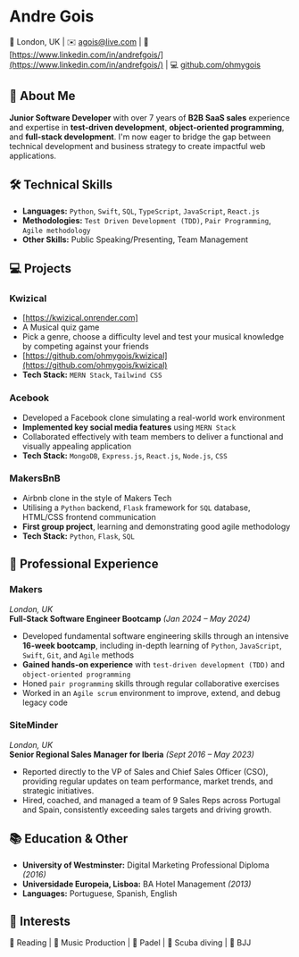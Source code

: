 # Andre Gois

📍 London, UK | ✉️ agois@live.com | 💼 [https://www.linkedin.com/in/andrefgois/](https://www.linkedin.com/in/andrefgois/) | 💻 [github.com/ohmygois](http://github.com/ohmygois)

## 👋 About Me

**Junior Software Developer** with over 7 years of **B2B SaaS sales** experience and expertise in **test-driven development**, **object-oriented programming**, and **full-stack development**. I'm now eager to bridge the gap between technical development and business strategy to create impactful web applications.

## 🛠️ Technical Skills

- **Languages:** `Python`, `Swift`, `SQL`, `TypeScript`, `JavaScript`, `React.js`
- **Methodologies:** `Test Driven Development (TDD)`, `Pair Programming`, `Agile methodology`
- **Other Skills:** Public Speaking/Presenting, Team Management

## 💻 Projects

### Kwizical
- [https://kwizical.onrender.com]
- A Musical quiz game
- Pick a genre, choose a difficulty level and test your musical knowledge by competing against your friends
- [https://github.com/ohmygois/kwizical](https://github.com/ohmygois/kwizical)
- **Tech Stack:** `MERN Stack`, `Tailwind CSS`

### Acebook

- Developed a Facebook clone simulating a real-world work environment
- **Implemented key social media features** using `MERN Stack`
- Collaborated effectively with team members to deliver a functional and visually appealing application
- **Tech Stack:** `MongoDB`, `Express.js`, `React.js`, `Node.js`, `CSS`

### MakersBnB

- Airbnb clone in the style of Makers Tech
- Utilising a `Python` backend, `Flask` framework for `SQL` database, HTML/CSS frontend communication
- **First group project**, learning and demonstrating good agile methodology
- **Tech Stack:** `Python`, `Flask`, `SQL`

## 💼 Professional Experience

### Makers

_London, UK_  
**Full-Stack Software Engineer Bootcamp** _(Jan 2024 – May 2024)_

- Developed fundamental software engineering skills through an intensive **16-week bootcamp**, including in-depth learning of `Python`, `JavaScript`, `Swift`, `Git`, and `Agile` methods
- **Gained hands-on experience** with `test-driven development (TDD)` and `object-oriented programming`
- Honed `pair programming` skills through regular collaborative exercises
- Worked in an `Agile scrum` environment to improve, extend, and debug legacy code

### SiteMinder

_London, UK_  
**Senior Regional Sales Manager for Iberia** _(Sept 2016 – May 2023)_

- Reported directly to the VP of Sales and Chief Sales Officer (CSO), providing regular updates on team performance, market trends, and strategic initiatives.
- Hired, coached, and managed a team of 9 Sales Reps across Portugal and Spain, consistently exceeding sales targets and driving growth.

## 📚 Education & Other

- **University of Westminster:** Digital Marketing Professional Diploma _(2016)_
- **Universidade Europeia, Lisboa:** BA Hotel Management _(2013)_
- **Languages:** Portuguese, Spanish, English


## 🎯 Interests

📖 Reading | 🎹 Music Production | 🎾 Padel | 🤿 Scuba diving | 🥋 BJJ 
